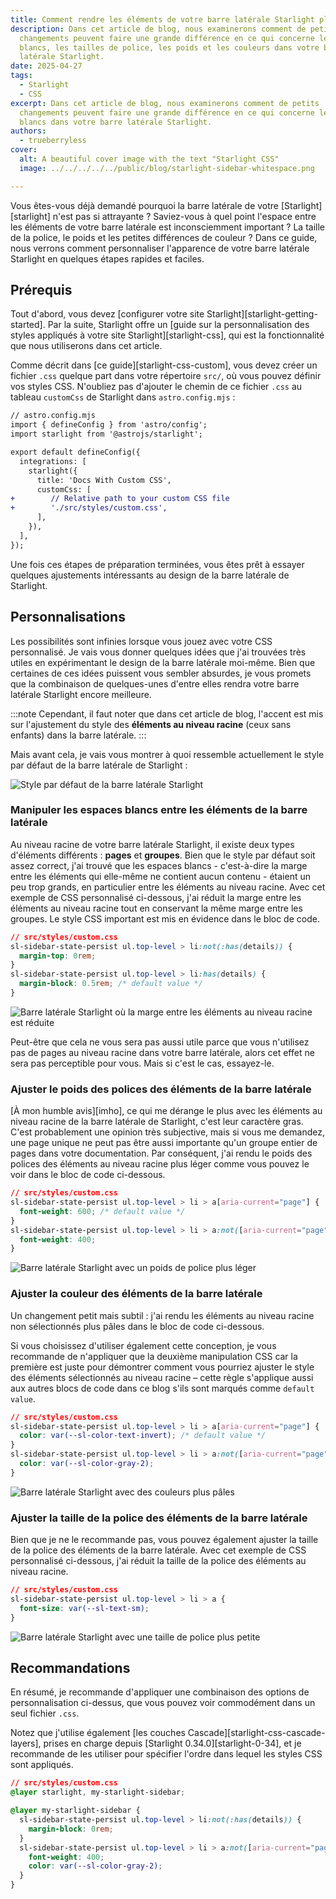 ```yaml
---
title: Comment rendre les éléments de votre barre latérale Starlight plus attrayants
description: Dans cet article de blog, nous examinerons comment de petits
  changements peuvent faire une grande différence en ce qui concerne les espaces
  blancs, les tailles de police, les poids et les couleurs dans votre barre
  latérale Starlight.
date: 2025-04-27
tags:
  - Starlight
  - CSS
excerpt: Dans cet article de blog, nous examinerons comment de petits
  changements peuvent faire une grande différence en ce qui concerne les espaces
  blancs dans votre barre latérale Starlight.
authors:
  - trueberryless
cover:
  alt: A beautiful cover image with the text "Starlight CSS"
  image: ../../../../../public/blog/starlight-sidebar-whitespace.png

---
```


Vous êtes-vous déjà demandé pourquoi la barre latérale de votre \[Starlight]\[starlight] n'est pas si attrayante ? Saviez-vous à quel point l'espace entre les éléments de votre barre latérale est inconsciemment important ? La taille de la police, le poids et les petites différences de couleur ? Dans ce guide, nous verrons comment personnaliser l'apparence de votre barre latérale Starlight en quelques étapes rapides et faciles.

## Prérequis

Tout d'abord, vous devez \[configurer votre site Starlight]\[starlight-getting-started]. Par la suite, Starlight offre un \[guide sur la personnalisation des styles appliqués à votre site Starlight]\[starlight-css], qui est la fonctionnalité que nous utiliserons dans cet article.

Comme décrit dans \[ce guide]\[starlight-css-custom], vous devez créer un fichier `.css` quelque part dans votre répertoire `src/`, où vous pouvez définir vos styles CSS. N'oubliez pas d'ajouter le chemin de ce fichier `.css` au tableau `customCss` de Starlight dans `astro.config.mjs` :

```diff lang="js"
// astro.config.mjs
import { defineConfig } from 'astro/config';
import starlight from '@astrojs/starlight';

export default defineConfig({
  integrations: [
    starlight({
      title: 'Docs With Custom CSS',
      customCss: [
+        // Relative path to your custom CSS file
+        './src/styles/custom.css',
      ],
    }),
  ],
});
```

Une fois ces étapes de préparation terminées, vous êtes prêt à essayer quelques ajustements intéressants au design de la barre latérale de Starlight.

## Personnalisations

Les possibilités sont infinies lorsque vous jouez avec votre CSS personnalisé. Je vais vous donner quelques idées que j'ai trouvées très utiles en expérimentant le design de la barre latérale moi-même. Bien que certaines de ces idées puissent vous sembler absurdes, je vous promets que la combinaison de quelques-unes d'entre elles rendra votre barre latérale Starlight encore meilleure.

:::note
Cependant, il faut noter que dans cet article de blog, l'accent est mis sur l'ajustement du style des **éléments au niveau racine** (ceux sans enfants) dans la barre latérale.
:::

Mais avant cela, je vais vous montrer à quoi ressemble actuellement le style par défaut de la barre latérale de Starlight :

![Style par défaut de la barre latérale Starlight](../../../../assets/sidebar-css/no-css.png)

### Manipuler les espaces blancs entre les éléments de la barre latérale

Au niveau racine de votre barre latérale Starlight, il existe deux types d'éléments différents : **pages** et **groupes**. Bien que le style par défaut soit assez correct, j'ai trouvé que les espaces blancs - c'est-à-dire la marge entre les éléments qui elle-même ne contient aucun contenu - étaient un peu trop grands, en particulier entre les éléments au niveau racine. Avec cet exemple de CSS personnalisé ci-dessous, j'ai réduit la marge entre les éléments au niveau racine tout en conservant la même marge entre les groupes. Le style CSS important est mis en évidence dans le bloc de code.

```css {3} showLineNumbers=false
// src/styles/custom.css
sl-sidebar-state-persist ul.top-level > li:not(:has(details)) {
  margin-top: 0rem;
}
sl-sidebar-state-persist ul.top-level > li:has(details) {
  margin-block: 0.5rem; /* default value */
}
```

![Barre latérale Starlight où la marge entre les éléments au niveau racine est réduite](../../../../assets/sidebar-css/whitespaces.png)

Peut-être que cela ne vous sera pas aussi utile parce que vous n'utilisez pas de pages au niveau racine dans votre barre latérale, alors cet effet ne sera pas perceptible pour vous. Mais si c'est le cas, essayez-le.

### Ajuster le poids des polices des éléments de la barre latérale

\[À mon humble avis]\[imho], ce qui me dérange le plus avec les éléments au niveau racine de la barre latérale de Starlight, c'est leur caractère gras. C'est probablement une opinion très subjective, mais si vous me demandez, une page unique ne peut pas être aussi importante qu'un groupe entier de pages dans votre documentation. Par conséquent, j'ai rendu le poids des polices des éléments au niveau racine plus léger comme vous pouvez le voir dans le bloc de code ci-dessous.

```css {6} showLineNumbers=false
// src/styles/custom.css
sl-sidebar-state-persist ul.top-level > li > a[aria-current="page"] {
  font-weight: 600; /* default value */
}
sl-sidebar-state-persist ul.top-level > li > a:not([aria-current="page"]) {
  font-weight: 400;
}
```

![Barre latérale Starlight avec un poids de police plus léger](../../../../assets/sidebar-css/font-weight.png)

### Ajuster la couleur des éléments de la barre latérale

Un changement petit mais subtil : j'ai rendu les éléments au niveau racine non sélectionnés plus pâles dans le bloc de code ci-dessous.

Si vous choisissez d'utiliser également cette conception, je vous recommande de n'appliquer que la deuxième manipulation CSS car la première est juste pour démontrer comment vous pourriez ajuster le style des éléments sélectionnés au niveau racine – cette règle s'applique aussi aux autres blocs de code dans ce blog s'ils sont marqués comme `default value`.

```css {6} showLineNumbers=false
// src/styles/custom.css
sl-sidebar-state-persist ul.top-level > li > a[aria-current="page"] {
  color: var(--sl-color-text-invert); /* default value */
}
sl-sidebar-state-persist ul.top-level > li > a:not([aria-current="page"]) {
  color: var(--sl-color-gray-2);
}
```

![Barre latérale Starlight avec des couleurs plus pâles](../../../../assets/sidebar-css/color.png)

### Ajuster la taille de la police des éléments de la barre latérale

Bien que je ne le recommande pas, vous pouvez également ajuster la taille de la police des éléments de la barre latérale. Avec cet exemple de CSS personnalisé ci-dessous, j'ai réduit la taille de la police des éléments au niveau racine.

```css {3} showLineNumbers=false
// src/styles/custom.css
sl-sidebar-state-persist ul.top-level > li > a {
  font-size: var(--sl-text-sm);
}
```

![Barre latérale Starlight avec une taille de police plus petite](../../../../assets/sidebar-css/font-size.png)

## Recommandations

En résumé, je recommande d'appliquer une combinaison des options de personnalisation ci-dessus, que vous pouvez voir commodément dans un seul fichier `.css`.

Notez que j'utilise également \[les couches Cascade]\[starlight-css-cascade-layers], prises en charge depuis \[Starlight 0.34.0]\[starlight-0-34], et je recommande de les utiliser pour spécifier l'ordre dans lequel les styles CSS sont appliqués.

```css showLineNumbers=false
// src/styles/custom.css
@layer starlight, my-starlight-sidebar;

@layer my-starlight-sidebar {
  sl-sidebar-state-persist ul.top-level > li:not(:has(details)) {
    margin-block: 0rem;
  }
  sl-sidebar-state-persist ul.top-level > li > a:not([aria-current="page"]) {
    font-weight: 400;
    color: var(--sl-color-gray-2);
  }
}
```

[starlight]: https://starlight.astro.build

[starlight-getting-started]: https://starlight.astro.build/getting-started/

[starlight-css]: https://starlight.astro.build/guides/css-and-tailwind/

[starlight-css-custom]: https://starlight.astro.build/guides/css-and-tailwind/#custom-css-styles

[starlight-css-cascade-layers]: https://starlight.astro.build/guides/css-and-tailwind/#cascade-layers

[starlight-0-34]: https://github.com/withastro/starlight/releases/tag/%40astrojs%2Fstarlight%400.34.0

[imho]: https://en.wiktionary.org/wiki/IMHO
